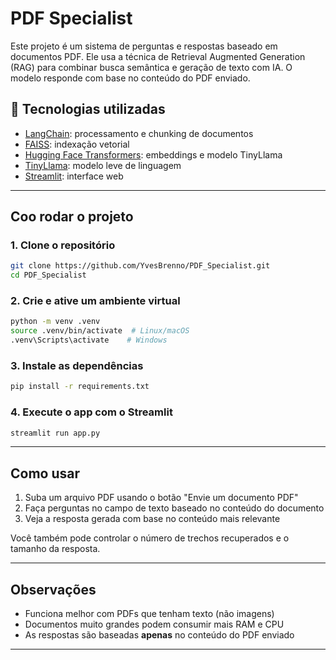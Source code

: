 # PDF Specialist

Este projeto é um sistema de perguntas e respostas baseado em documentos PDF. Ele usa a técnica de Retrieval Augmented Generation (RAG) para combinar busca semântica e geração de texto com IA. O modelo responde com base no conteúdo do PDF enviado.

## 🔧 Tecnologias utilizadas

- [LangChain](https://www.langchain.com/): processamento e chunking de documentos
- [FAISS](https://github.com/facebookresearch/faiss): indexação vetorial
- [Hugging Face Transformers](https://huggingface.co/): embeddings e modelo TinyLlama
- [TinyLlama](https://huggingface.co/TinyLlama/TinyLlama-1.1B-Chat-v1.0): modelo leve de linguagem
- [Streamlit](https://streamlit.io/): interface web

---

## Coo rodar o projeto

### 1. Clone o repositório
```bash
git clone https://github.com/YvesBrenno/PDF_Specialist.git
cd PDF_Specialist
```

### 2. Crie e ative um ambiente virtual
```bash
python -m venv .venv
source .venv/bin/activate  # Linux/macOS
.venv\Scripts\activate    # Windows
```

### 3. Instale as dependências
```bash
pip install -r requirements.txt
```

### 4. Execute o app com o Streamlit
```bash
streamlit run app.py
```

---

## Como usar
1. Suba um arquivo PDF usando o botão "Envie um documento PDF"
2. Faça perguntas no campo de texto baseado no conteúdo do documento
3. Veja a resposta gerada com base no conteúdo mais relevante

Você também pode controlar o número de trechos recuperados e o tamanho da resposta.

---

## Observações
- Funciona melhor com PDFs que tenham texto (não imagens)
- Documentos muito grandes podem consumir mais RAM e CPU
- As respostas são baseadas **apenas** no conteúdo do PDF enviado

---

